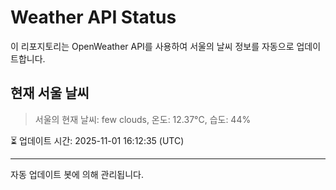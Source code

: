 
# Weather API Status

이 리포지토리는 OpenWeather API를 사용하여 서울의 날씨 정보를 자동으로 업데이트합니다.

## 현재 서울 날씨
> 서울의 현재 날씨: few clouds, 온도: 12.37°C, 습도: 44%

⏳ 업데이트 시간: 2025-11-01 16:12:35 (UTC)

---
자동 업데이트 봇에 의해 관리됩니다.
